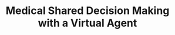 ---
name: "Medical Shared Decision Making With A"
title: "Medical Shared Decision Making with a Virtual Agent"
journal: "journal name" 
project: null
event: "International Conference on Intelligent Virtual Agents (IVA)"
authors:
- name: "Zhang, Z."
- name: "Bickmore, T."
year: 2018
resources: null
external_url: null
draft: false 
headless: true
---